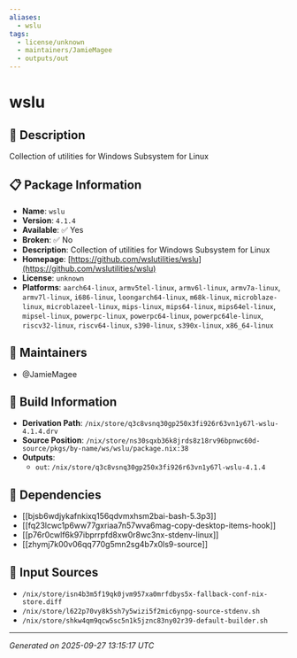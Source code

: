 ```yaml
---
aliases:
  - wslu
tags:
  - license/unknown
  - maintainers/JamieMagee
  - outputs/out
---
```


# wslu

## 📝 Description

Collection of utilities for Windows Subsystem for Linux

## 📋 Package Information

- **Name**: `wslu`
- **Version**: `4.1.4`
- **Available**: ✅ Yes
- **Broken**: ✅ No
- **Description**: Collection of utilities for Windows Subsystem for Linux
- **Homepage**: [https://github.com/wslutilities/wslu](https://github.com/wslutilities/wslu)
- **License**: `unknown`
- **Platforms**: `aarch64-linux`, `armv5tel-linux`, `armv6l-linux`, `armv7a-linux`, `armv7l-linux`, `i686-linux`, `loongarch64-linux`, `m68k-linux`, `microblaze-linux`, `microblazeel-linux`, `mips-linux`, `mips64-linux`, `mips64el-linux`, `mipsel-linux`, `powerpc-linux`, `powerpc64-linux`, `powerpc64le-linux`, `riscv32-linux`, `riscv64-linux`, `s390-linux`, `s390x-linux`, `x86_64-linux`
## 👥 Maintainers

- @JamieMagee


## 🔧 Build Information

- **Derivation Path**: `/nix/store/q3c8vsnq30gp250x3fi926r63vn1y67l-wslu-4.1.4.drv`
- **Source Position**: `/nix/store/ns30sqxb36k8jrds8z18rv96bpnwc60d-source/pkgs/by-name/ws/wslu/package.nix:38`
- **Outputs**:
  - `out`:  `/nix/store/q3c8vsnq30gp250x3fi926r63vn1y67l-wslu-4.1.4`

## 🔗 Dependencies

- [[bjsb6wdjykafnkixq156qdvmxhsm2bai-bash-5.3p3]]
- [[fq23lcwc1p6ww77gxriaa7n57wva6mag-copy-desktop-items-hook]]
- [[p76r0cwlf6k97ibprrpfd8xw0r8wc3nx-stdenv-linux]]
- [[zhymj7k00v06qq770g5mn2sg4b7x0ls9-source]]

## 📁 Input Sources

- `/nix/store/isn4b3m5f19qk0jvm957xa0mrfdbys5x-fallback-conf-nix-store.diff`
- `/nix/store/l622p70vy8k5sh7y5wizi5f2mic6ynpg-source-stdenv.sh`
- `/nix/store/shkw4qm9qcw5sc5n1k5jznc83ny02r39-default-builder.sh`

---
*Generated on 2025-09-27 13:15:17 UTC*
